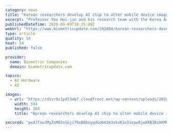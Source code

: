 ```yaml
---
category: news
title: "Korean researchers develop AI chip to alter mobile device images"
excerpt: "Professor Yoo Hoi-jun and his research team with the Korea Advanced Institute of Science and Technology (KAIST) have created a generative adversarial networks processing unit (GANPU) in the form of an AI chip processing GANs with low power and high ..."
publishedDateTime: 2020-04-09T16:25:00Z
webUrl: "https://www.biometricupdate.com/202004/korean-researchers-develop-ai-chip-to-alter-mobile-device-images"
type: article
quality: 54
heat: 54
published: false

provider:
  name: Biometric Companies
  domain: biometricupdate.com

topics:
  - AI Hardware
  - AI

images:
  - url: "https://d1sr9z1pdl3mb7.cloudfront.net/wp-content/uploads/2020/04/09122007/Korean-researchers-develop-AI-chip-to-alter-mobile-device-images.png"
    width: 544
    height: 364
    title: "Korean researchers develop AI chip to alter mobile device images"

secured: "pedJTswJMyZxMO2nSGji70xB6boyqdGobH2m3okoK1oIsepw0jw8KB3HzHXMPr2VVFdRSzItdaZ1jmWPdbD5gRDbt2ADobAjmOAL0Ikoq7JHdNbad2urzawNxaBFk+K57befMuKtZD45geLg+c40yW8HGpc/869/TdNyfSc0CozysIQ2G8rEI4ilIXSlbmvajGiiwlHadI9DjFkMg67v+dGTc9MAZ7FK/28I8zQ6OG/9HDoGf5BZrqohmOrRBv9id0id5XQX3lz8DB04sazHwdRoUErXJIeLJAOW5WNWcZLLJHDW7R6kdUog5Qb+lbFO;cWZ4+VMXG0mxqs+oV6ep4Q=="
---
```


